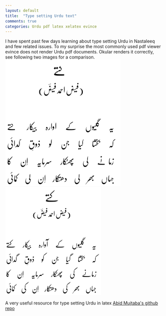```yaml
---
layout: default
title:  "Type setting Urdu text"
comments: true
categories: Urdu pdf latex xelatex evince
---
```


I have spent past few days learning about type setting Urdu in Nastaleeq and few related issues. To my surprise the most commonly used pdf viewer evince does not render Urdu pdf documents. Okular renders it correctly, see following two images for a comparison.
![Urdu as rendered by evince](/assets/images/evince.png)
![Urdu as rendered by okular](/assets/images/okular.png)


A very useful resource for type setting Urdu in latex [Abid Mujtaba's github repo](https://github.com/abid-mujtaba/urdu-latex)
